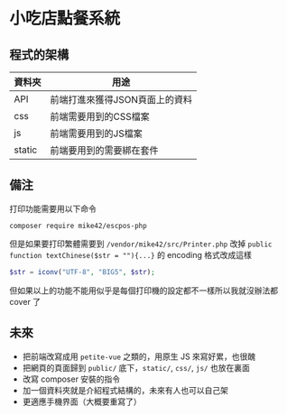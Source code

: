 # 小吃店點餐系統

## 程式的架構

| 資料夾 | 用途                       |
|--------|---------------------------|
| API    |前端打進來獲得JSON頁面上的資料|
| css    |前端需要用到的CSS檔案        |
| js     |前端需要用到的JS檔案         |
| static |前端要用到的需要綁在套件     |

## 備注

打印功能需要用以下命令

```
composer require mike42/escpos-php
```

但是如果要打印繁體需要到 `/vendor/mike42/src/Printer.php` 改掉 `public function textChinese($str = ""){...}` 的 encoding 格式改成這樣

```php
$str = iconv("UTF-8", "BIG5", $str);
```

但如果以上的功能不能用似乎是每個打印機的設定都不一樣所以我就沒辦法都 cover 了

## 未來

- 把前端改寫成用 `petite-vue` 之類的，用原生 JS 來寫好累，也很醜
- 把網頁的頁面歸到 `public/` 底下，`static/`, `css/`, `js/` 也放在裏面
- 改寫 composer 安裝的指令
- 加一個資料夾就是介紹程式結構的，未來有人也可以自己架
- 更適應手機界面（大概要重寫了）